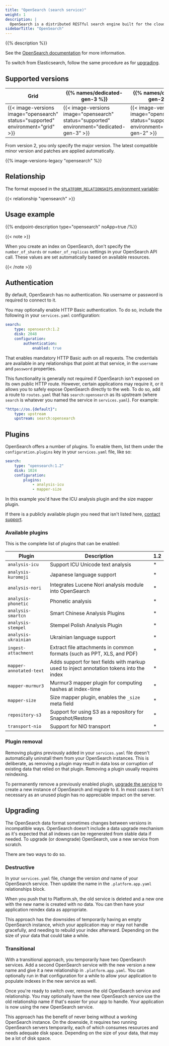 ```yaml
---
title: "OpenSearch (search service)"
weight: 1
description: |
  OpenSearch is a distributed RESTful search engine built for the cloud.
sidebarTitle: "OpenSearch"
---
```


{{% description %}}

See the [OpenSearch documentation](https://opensearch.org/docs/1.2/) for more information.

To switch from Elasticsearch, follow the same procedure as for [upgrading](#upgrading).

## Supported versions

<!--
To update the versions in this table, use docs/data/registry.json
-->
| Grid | {{% names/dedicated-gen-3 %}} | {{% names/dedicated-gen-2 %}} |
|------|-------------------------------|------------------------------ |
|  {{< image-versions image="opensearch" status="supported" environment="grid" >}} | {{< image-versions image="opensearch" status="supported" environment="dedicated-gen-3" >}} | {{< image-versions image="opensearch" status="supported" environment="dedicated-gen-2" >}} |

From version 2, you only specify the major version.
The latest compatible minor version and patches are applied automatically.

{{% image-versions-legacy "opensearch" %}}

## Relationship

The format exposed in the [`$PLATFORM_RELATIONSHIPS` environment variable](../development/variables/use-variables.md#use-platformsh-provided-variables):

{{< relationship "opensearch" >}}

## Usage example

{{% endpoint-description type="opensearch" noApp=true /%}}

{{< note >}}

When you create an index on OpenSearch,
don't specify the `number_of_shards` or `number_of_replicas` settings in your OpenSearch API call.
These values are set automatically based on available resources.

{{< /note >}}

## Authentication

By default, OpenSearch has no authentication.
No username or password is required to connect to it.

You may optionally enable HTTP Basic authentication.
To do so, include the following in your `services.yaml` configuration:

```yaml {location=".platform/services.yaml"}
search:
    type: opensearch:1.2
    disk: 2048
    configuration:
        authentication:
            enabled: true
```

That enables mandatory HTTP Basic auth on all requests.
The credentials are available in any relationships that point at that service,
in the `username` and `password` properties.

This functionality is generally not required if OpenSearch isn't exposed on its own public HTTP route.
However, certain applications may require it, or it allows you to safely expose OpenSearch directly to the web.
To do so, add a route to `routes.yaml` that has `search:opensearch` as its upstream
(where `search` is whatever you named the service in `services.yaml`).
For example:

```yaml {location=".platform/routes.yaml"}
"https://os.{default}":
    type: upstream
    upstream: search:opensearch
```

## Plugins

OpenSearch offers a number of plugins.
To enable them, list them under the `configuration.plugins` key in your `services.yaml` file, like so:

```yaml {location=".platform/services.yaml"}
search:
    type: "opensearch:1.2"
    disk: 1024
    configuration:
        plugins:
            - analysis-icu
            - mapper-size
```

In this example you'd have the ICU analysis plugin and the size mapper plugin.

If there is a publicly available plugin you need that isn't listed here, [contact support](../overview/get-support.md).

### Available plugins

This is the complete list of plugins that can be enabled:

| Plugin                  | Description                                                                               | 1.2 |
|-------------------------|-------------------------------------------------------------------------------------------|-----|
| `analysis-icu`          | Support ICU Unicode text analysis                                                         | *   |
| `analysis-kuromoji`     | Japanese language support                                                                 | *   |
| `analysis-nori`         | Integrates Lucene Nori analysis module into OpenSearch                                    | *   |
| `analysis-phonetic`     | Phonetic analysis                                                                         | *   |
| `analysis-smartcn`      | Smart Chinese Analysis Plugins                                                            | *   |
| `analysis-stempel`      | Stempel Polish Analysis Plugin                                                            | *   |
| `analysis-ukrainian`    | Ukrainian language support                                                                | *   |
| `ingest-attachment`     | Extract file attachments in common formats (such as PPT, XLS, and PDF)                    | *   |
| `mapper-annotated-text` | Adds support for text fields with markup used to inject annotation tokens into the index  | *   |
| `mapper-murmur3`        | Murmur3 mapper plugin for computing hashes at index-time                                  | *   |
| `mapper-size`           | Size mapper plugin, enables the `_size` meta field                                        | *   |
| `repository-s3`         | Support for using S3 as a repository for Snapshot/Restore                                 | *   |
| `transport-nio`         | Support for NIO transport                                                                 | *   |

### Plugin removal

Removing plugins previously added in your `services.yaml` file doesn't automatically uninstall them from your OpenSearch instances.
This is deliberate, as removing a plugin may result in data loss or corruption of existing data that relied on that plugin.
Removing a plugin usually requires reindexing.

To permanently remove a previously enabled plugin,
[upgrade the service](#upgrading) to create a new instance of OpenSearch and migrate to it.
In most cases it isn't necessary as an unused plugin has no appreciable impact on the server.

## Upgrading

The OpenSearch data format sometimes changes between versions in incompatible ways.
OpenSearch doesn't include a data upgrade mechanism as it's expected that all indexes can be regenerated from stable data if needed.
To upgrade (or downgrade) OpenSearch, use a new service from scratch.

There are two ways to do so.

### Destructive

In your `services.yaml` file, change the version *and* name of your OpenSearch service.
Then update the name in the `.platform.app.yaml` relationships block.

When you push that to Platform.sh, the old service is deleted and a new one with the new name is created with no data.
You can then have your application reindex data as appropriate.

This approach has the downsides of temporarily having an empty OpenSearch instance,
which your application may or may not handle gracefully, and needing to rebuild your index afterward.
Depending on the size of your data that could take a while.

### Transitional

With a transitional approach, you temporarily have two OpenSearch services.
Add a second OpenSearch service with the new version a new name and give it a new relationship in `.platform.app.yaml`.
You can optionally run in that configuration for a while to allow your application to populate indexes in the new service as well.

Once you're ready to switch over, remove the old OpenSearch service and relationship.
You may optionally have the new OpenSearch service use the old relationship name if that's easier for your app to handle.
Your application is now using the new OpenSearch service.

This approach has the benefit of never being without a working OpenSearch instance.
On the downside, it requires two running OpenSearch servers temporarily,
each of which consumes resources and needs adequate disk space.
Depending on the size of your data, that may be a lot of disk space.
